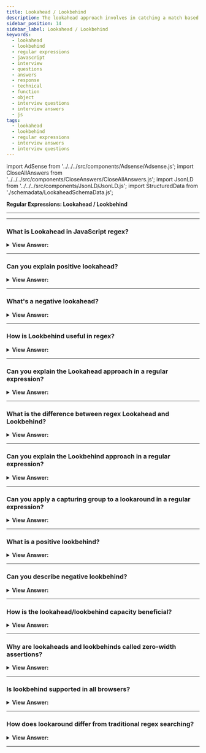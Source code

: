 ```yaml
---
title: Lookahead / Lookbehind
description: The lookahead approach involves in catching a match based on a proceeding character or digit.
sidebar_position: 14
sidebar_label: Lookahead / Lookbehind
keywords:
  - lookahead
  - lookbehind
  - regular expressions
  - javascript
  - interview
  - questions
  - answers
  - response
  - technical
  - function
  - object
  - interview questions
  - interview answers
  - js
tags:
  - lookahead
  - lookbehind
  - regular expressions
  - interview answers
  - interview questions
---
```


import AdSense from '../../../src/components/Adsense/Adsense.js';
import CloseAllAnswers from '../../../src/components/CloseAnswers/CloseAllAnswers.js';
import JsonLD from '../../../src/components/JsonLD/JsonLD.js';
import StructuredData from './schemadata/LookaheadSchemaData.js';

<JsonLD data={StructuredData} />

<head>
  <title>Lookahead / Lookbehind | Regular Expressions</title>
</head>

**Regular Expressions: Lookahead / Lookbehind**

---

<AdSense />

---

<CloseAllAnswers />

### What is Lookahead in JavaScript regex?

<details>
  <summary><strong>View Answer:</strong></summary>
  <div>
  <div><strong>Interview Response:</strong> Lookahead assertions are a type of zero-width assertion in JavaScript's regular expression (regex) syntax that "look ahead" from the current position in the string to see if the upcoming characters match a certain pattern. They do not consume characters in the string, but only assert whether a match is possible or not.
  </div><br />
  <div><strong className="codeExample">Code Example:</strong><br /><br />

  <div></div>

There are two types of lookahead assertions: positive and negative. A positive lookahead `(?=...)` asserts that the given sub-pattern can be matched ahead, while a negative lookahead `(?!...)` asserts that the given sub-pattern cannot be matched ahead.

Here is an example of using positive and negative lookaheads in JavaScript:

```javascript
let password = "password1234";

// Positive Lookahead: Ensure the password has at least one digit
let regex1 = /(?=\d)/;
console.log(regex1.test(password)); // Returns true

// Negative Lookahead: Ensure the password does not contain the word "password"
let regex2 = /(?!password)/;
console.log(regex2.test(password)); // Returns false
```

In the first regex, the positive lookahead `(?=\d)` checks if there's at least one digit in the password. It returns `true` because "password1234" does indeed contain digits.

In the second regex, the negative lookahead `(?!password)` checks if the string does not contain the word "password". It returns `false` because "password1234" does contain the word "password".

Do note that in many practical uses, lookaheads are used in conjunction with other parts of the pattern. For example, if you want to ensure a password is at least 8 characters long, contains a number, a lowercase and an uppercase letter, you would use lookaheads like so:

```javascript
let password = "Password123";
let regex = /^(?=.*[a-z])(?=.*[A-Z])(?=.*\d)[a-zA-Z\d]{8,}$/;
console.log(regex.test(password)); // Returns true
```

This regular expression can be broken down as follows:

`(?=.*[a-z])`: There is at least one lowercase letter

`(?=.*[A-Z])`: There is at least one uppercase letter

`(?=.*\d)`: There is at least one digit

`[a-zA-Z\d]{8,}`: The string is at least 8 characters long

  </div>
  </div>

</details>

---

### Can you explain positive lookahead?

<details>
  <summary><strong>View Answer:</strong></summary>
  <div>
  <div><strong>Interview Response:</strong> Positive lookahead in JavaScript Regex allows you to specify a condition that a certain pattern ahead must match for a match to be successful without including that pattern in the overall matched text.
  </div><br />
  <div><strong className="codeExample">Code Example:</strong><br /><br />

  <div></div>

Here's a basic example:

```javascript
let str = "hello123";

// Positive lookahead to see if '123' comes after 'hello'
let regex = /hello(?=123)/;

console.log(regex.test(str)); // Outputs: true
```

In this example, `/hello(?=123)/` will match 'hello' only if 'hello' is followed by '123'. However, '123' is not part of the overall regex match.

You can use positive lookaheads for more complex requirements. For example, let's use it to check if a password string contains at least one digit, one lowercase letter, one uppercase letter, and one special character:

```javascript
let password = "Hello$123";

// Use positive lookaheads to check password requirements
let regex = /^(?=.*[0-9])(?=.*[a-z])(?=.*[A-Z])(?=.*[@$!%*?&])[A-Za-z\d@$!%*?&]{8,}$/;

console.log(regex.test(password)); // Outputs: true
```

In this regex:

- `(?=.*[0-9])` checks for at least one digit
- `(?=.*[a-z])` checks for at least one lowercase letter
- `(?=.*[A-Z])` checks for at least one uppercase letter
- `(?=.*[@$!%*?&])` checks for at least one special character
- `[A-Za-z\d@$!%*?&]{8,}` ensures the password is at least 8 characters long

This password passes all checks, so `regex.test(password)` returns `true`. If you change the password so it doesn't meet all requirements, it would return `false`.

  </div>
  </div>
</details>

---

### What's a negative lookahead?

<details>
  <summary><strong>View Answer:</strong></summary>
  <div>
  <div><strong>Interview Response:</strong> Negative lookahead in JavaScript regular expressions is a pattern that matches only if the following characters do not match a given pattern. It's written as `(?!...)`, where `...` is the pattern that you do not want to appear next in the string.
  </div><br />
  <div><strong className="codeExample">Code Example:</strong><br /><br />

  <div></div>
  
Here's an example:

```javascript
let str = "hello123";

// Negative lookahead to see if '123' does not come after 'hello'
let regex = /hello(?!123)/;

console.log(regex.test(str)); // Outputs: false
```

In this example, `/hello(?!123)/` will match 'hello' only if 'hello' is not followed by '123'. However, '123' is not part of the overall regex match.

Here's a more complex example: Let's say we want to validate that a password string is at least 8 characters long and does not contain the word "password":

```javascript
let password = "StrongPass$1";

// Use negative lookahead to check password requirements
let regex = /^(?!.*password)[A-Za-z\d@$!%*?&]{8,}$/;

console.log(regex.test(password)); // Outputs: true
```

In this regex:

- `(?!.*password)` checks that the string does not contain the word "password"
- `[A-Za-z\d@$!%*?&]{8,}` ensures the password is at least 8 characters long

Because this password doesn't contain the word "password" and it's at least 8 characters long, `regex.test(password)` returns `true`. If you change the password to contain the word "password" or make it shorter than 8 characters, it would return `false`.

  </div>
  </div>
</details>

---

### How is Lookbehind useful in regex?

<details>
  <summary><strong>View Answer:</strong></summary>
  <div>
  <div><strong>Interview Response:</strong> Lookbehind in JavaScript regex allows checking if some pattern precedes the current portion of the string without including it in the match, useful for context-specific pattern matching.
  </div>
  </div>
</details>

---

### Can you explain the Lookahead approach in a regular expression?

<details>
  <summary><strong>View Answer:</strong></summary>
  <div>
  <div><strong>Interview Response:</strong> Sometimes, we need to find only those matches for a pattern that are followed or preceded by another pattern. The lookahead approach involves catching a match based on a proceeding character or digit. For example, the syntax is: X(?=Y), which means "look for X, but match only if followed by Y". There may be any pattern instead of X and Y. Notably, the lookahead is merely a test. The contents of the parentheses do not get included in the result.
    </div><br />
  <div><strong className="codeExample">Code Example:</strong><br /><br />

  <div></div>

```js
let str = '1 turkey costs 30€';

console.log(str.match(/\d+(?=€)/));
// 30, the number 1 is ignored, as it is not followed by €

// EXAMPLE: Negative Lookahead
let str = '2 turkeys cost 60€';

console.log(str.match(/\d+\b(?!€)/g));
// 2 (the price is not matched)
```

  </div>
  </div>
</details>

---

### What is the difference between regex Lookahead and Lookbehind?

<details>
  <summary><strong>View Answer:</strong></summary>
  <div>
  <div><strong>Interview Response:</strong> Lookahead allows us to add a condition for “what follows”. Lookbehind is similar, but it looks behind to find the target.
    </div><br />
  <div><strong>Detailed Response:</strong> Lookahead and lookbehind are collectively known as "lookaround" and are zero-width assertions just like the start and end of line, and word boundaries. They are used to assert whether a particular pattern can be matched before (lookbehind) or after (lookahead) the current location, without including it in the match.
    </div><br />
  <div><strong className="codeExample">Code Example:</strong><br /><br />

  <div></div>

Lookahead comes in two flavors: positive lookahead `(?=...)` and negative lookahead `(?!...)`.

Positive lookahead: `(?=...)`

- It asserts that what immediately follows the current position in the string matches `...`.
- For example, `\d(?=px)` matches a digit only if it's followed by 'px'.

```javascript
let str = "3px 4px 5pt 6pc";
let regex = /\d(?=px)/g;
console.log(str.match(regex)); // output: [ '3', '4' ]
```

This code will find all digits followed by 'px'.

Negative lookahead: `(?!...)`

- It asserts that what immediately follows the current position in the string doesn't match `...`.
- For example, `\d(?!px)` matches a digit only if it's not followed by 'px'.

```javascript
let str = "3px 4px 5pt 6pc";
let regex = /\d(?!px)/g;
console.log(str.match(regex)); // output: [ '5', '6' ]
```

This code will find all digits not followed by 'px'.

Lookbehind also comes in two flavors: positive lookbehind `(?<=...)` and negative lookbehind `(?<!...)`.

Positive lookbehind: `(?<=...)`

- It asserts that what immediately precedes the current position in the string matches `...`.
- For example, `(?<=\d)px` matches 'px' only if it's preceded by a digit.

```javascript
let str = "3px 4px 5pt 6pc";
let regex = /(?<=\d)px/g;
console.log(str.match(regex)); // output: [ 'px', 'px' ]
```

This code will find 'px' that is preceded by a digit.

Negative lookbehind: `(?<!...)`

- It asserts that what immediately precedes the current position in the string doesn't match `...`.
- For example, `(?<!\d)px` matches 'px' only if it's not preceded by a digit.

```javascript
let str = "3px 4px 5pt 6pc";
let regex = /(?<!\d)px/g;
console.log(str.match(regex)); // output: []
```

This code will find 'px' that is not preceded by a digit. In our example, there's no such occurrence.

---

:::warning
Please note that lookbehinds were not supported in JavaScript until ECMAScript 2018 (ES9), and they may not work in all browsers. For example, they do not work in Internet Explorer at all and only in Firefox versions 78 and above.
:::

  </div>
  </div>
</details>

---

### Can you explain the Lookbehind approach in a regular expression?

<details>
  <summary><strong>View Answer:</strong></summary>
  <div>
  <div><strong>Interview Response:</strong> Lookbehind is like the lookahead approach. The difference is that they are the opposite, where lookahead value matches a value that proceeds it. While the lookbehind value matches the value proceeds it. It allows us to match a pattern only if the target value is before it. We can also use the negative lookbehind approach. The negative lookbehind approach allows us to set a test where the target should not be behind the pattern value. You should note that the contents inside lookbehind parentheses do not become a part of the result.
    </div><br />
  <div><strong>Detailed Response:</strong> Lookbehind in regular expressions, just like lookahead, is a type of zero-width assertion. This means that it doesn't consume characters in the string, but only asserts whether a match is possible or not. Lookbehind comes in two flavors: positive lookbehind and negative lookbehind.
    </div><br />
  <div><strong className="codeExample">Code Example:</strong><br /><br />

  <div></div>

Let's take a deeper look at lookbehind in JavaScript Regular Expressions.

**Positive Lookbehind: `(?<=...)`**
This asserts that what immediately precedes the current position in the string is `...`. If the `...` part does match, the rest of the pattern can match, otherwise the regex match fails.

For example, let's say we want to match a price, but only if it's preceded by a dollar sign:

```javascript
let str = "It costs $20.";
let regex = /(?<=\$)\d+/;
let match = str.match(regex);
console.log(match[0]); // output: "20"
```

Here, we're looking for one or more digits (`\d+`), but only if they're preceded by a dollar sign (`$`). The `(?<=\$)` part is the positive lookbehind.

**Negative Lookbehind: `(?<!...)`**
This asserts that what immediately precedes the current position in the string is NOT `...`. If the `...` part does not match, the rest of the pattern can match, otherwise the regex match fails.

For example, let's say we want to match a price, but only if it's not preceded by a dollar sign:

```javascript
let str = "It costs 20 dollars, not $20.";
let regex = /(?<!\$)\d+/;
let match = str.match(regex);
console.log(match[0]); // output: "20"
```

Here, we're looking for one or more digits (`\d+`), but only if they're not preceded by a dollar sign (`$`). The `(?<!\$)` part is the negative lookbehind.

---

:::warning
Remember that lookbehind was not supported in JavaScript until ECMAScript 2018 (ES9), so it may not work in all browsers, particularly older ones. Be sure to check compatibility before using it in production code.
:::

  </div>
  </div>
</details>

---

### Can you apply a capturing group to a lookaround in a regular expression?

<details>
  <summary><strong>View Answer:</strong></summary>
  <div>
  <div><strong>Interview Response:</strong> Yes, this is possible for both the lookahead and lookbehind (They are lookarounds) to apply the lookaround approach. The lookaround is zero-length making it Atomic. As soon as the lookaround condition is satisfied, the regex engine forgets about everything inside the lookaround, and it does not backtrack inside the lookaround to try different permutations.<br /><br />The only situation in which this makes any difference is when you use capturing groups inside the lookaround. Since the regex engine does not backtrack into the lookaround, it does not try different permutations of the capturing groups.
    </div><br />
  <div><strong className="codeExample">Code Example:</strong><br /><br />

  <div></div>

```js
let str = '1 turkey costs 30€';
let regexp = /\d+(?=(€|kr))/; // extra parentheses around €|kr

console.log(str.match(regexp)); // 30, €
```

  </div>
  </div>
</details>

---

### What is a positive lookbehind?

<details>
  <summary><strong>View Answer:</strong></summary>
  <div>
  <div><strong>Interview Response:</strong> Positive lookbehind in JavaScript regex allows you to specify a condition that the pattern immediately preceding the current pattern must match for a match to be successful.
  </div><br />
  <div><strong className="codeExample">Code Example:</strong><br /><br />

  <div></div>
  
Here's an example:

```javascript
let str = "500USD";

// Positive lookbehind to see if 'USD' is preceded by '500'
let regex = /(?<=500)USD/;

console.log(regex.test(str)); // Outputs: true
```

In this example, `/(?<=500)USD/` will match 'USD' only if 'USD' is preceded by '500'. However, '500' is not part of the overall regex match.

  </div>
  </div>
</details>

---

### Can you describe negative lookbehind?

<details>
  <summary><strong>View Answer:</strong></summary>
  <div>
  <div><strong>Interview Response:</strong> Negative lookbehind in JavaScript regex allows you to specify a condition that a certain pattern preceding the current pattern must not match for a match to be successful.
  </div><br />
  <div><strong className="codeExample">Code Example:</strong><br /><br />

  <div></div>
  
Here's an example:

```javascript
let str = "500EUR";

// Negative lookbehind to check if 'EUR' is not preceded by '500'
let regex = /(?<!500)EUR/;

console.log(regex.test(str)); // Outputs: false
```

In this example, `/(?<!500)EUR/` will match 'EUR' only if 'EUR' is not preceded by '500'. However, '500' is not part of the overall regex match. As 'EUR' in this case is preceded by '500', the regex test returns `false`.

  </div>
  </div>
</details>

---

### How is the lookahead/lookbehind capacity beneficial?

<details>
  <summary><strong>View Answer:</strong></summary>
  <div>
  <div><strong>Interview Response:</strong> Lookahead and lookbehind assertions in JavaScript regular expressions are useful when we need to match a pattern based on what lies ahead or behind it, without including those patterns in the actual match. It allows complex pattern matching without consuming characters, enabling more powerful and flexible search conditions.
  </div><br />
  <div><strong className="codeExample">Code Example:</strong><br /><br />

  <div></div>

Here's an example with a password requirement: it should be at least 8 characters long, contain a number, a lowercase and uppercase letter, and not include the word "password":

```javascript
let password = "GoodPass1";

let regex = /^(?=.*[a-z])(?=.*[A-Z])(?=.*\d)(?!.*password).{8,}$/;

console.log(regex.test(password)); // Outputs: true
```

Here, lookahead checks for the presence of a digit, lowercase and uppercase letters (positive lookahead), and absence of "password" (negative lookahead), while lookbehind isn't used (but could be used in similar ways).

  </div>
  </div>
</details>

---

### Why are lookaheads and lookbehinds called zero-width assertions?

<details>
  <summary><strong>View Answer:</strong></summary>
  <div>
  <div><strong>Interview Response:</strong> Lookaheads and lookbehinds are called "zero-width assertions" because they don't consume characters in the string, but only assert whether a match is possible.
  </div><br />
  <div><strong className="codeExample">Code Example:</strong><br /><br />

  <div></div>
  
Here's an example:

```javascript
let str = "apple123";

// Positive lookahead
let regex = /apple(?=123)/;
console.log(str.match(regex)); // Outputs: ["apple"]

// Positive lookbehind
regex = /(?<=apple)123/;
console.log(str.match(regex)); // Outputs: ["123"]
```

In both examples, even though the lookahead and lookbehind are part of the regex, they're not part of the match returned by `str.match(regex)`. They don't consume characters, hence "zero-width".

  </div>
  </div>
</details>

---

### Is lookbehind supported in all browsers?

<details>
  <summary><strong>View Answer:</strong></summary>
  <div>
  <div><strong>Interview Response:</strong> As of March 2021, JavaScript lookbehind is not supported in all browsers. Internet Explorer and some versions of Safari, for example, do not. You should always verify the current browser compatibility.
  </div><br />
  <div><strong className="codeExample">Code Example:</strong><br /><br />

  <div></div>

Here's how you can test for lookbehind support:

```javascript
function isLookbehindSupported() {
    try {
        new RegExp('(?<=)');
        return true;
    } catch (e) {
        return false;
    }
}

console.log(isLookbehindSupported()); // Outputs: true or false based on browser support
```

If your browser supports lookbehind assertions, the function will return `true`. If not, it will return `false`. Always check compatibility and potentially offer fallbacks for older or less feature-rich browsers when using newer JavaScript features.

  </div>
  </div>
</details>

---

### How does lookaround differ from traditional regex searching?

<details>
  <summary><strong>View Answer:</strong></summary>
  <div>
  <div><strong>Interview Response:</strong> Traditional regex searching in JavaScript consumes characters in the string as it matches, while lookaround (lookahead/lookbehind) does not consume characters - it only checks if the condition is met.
  </div><br />
  <div><strong className="codeExample">Code Example:</strong><br /><br />

  <div></div>

Here's an example:

```javascript
let str = "apple123";

// Traditional regex match
let regex = /apple123/;
console.log(str.match(regex)); // Outputs: ["apple123"]

// Using lookahead
regex = /apple(?=123)/;
console.log(str.match(regex)); // Outputs: ["apple"], '123' is checked but not included

// Using lookbehind
regex = /(?<=apple)123/;
console.log(str.match(regex)); // Outputs: ["123"], 'apple' is checked but not included
```

In the lookahead and lookbehind examples, the match does not include the characters that are being checked by the lookahead or lookbehind.

---

:::warning
Please note that lookbehinds were not supported in JavaScript until ECMAScript 2018 (ES9), and they may not work in all browsers. For example, they do not work in Internet Explorer at all and only in Firefox versions 78 and above.
:::

  </div>
  </div>
</details>

---

